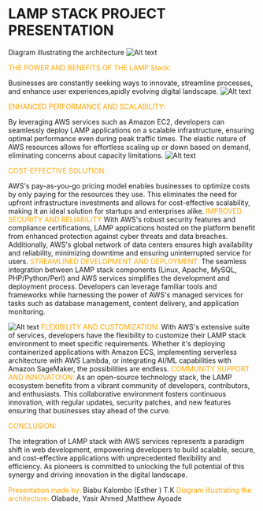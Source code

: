 # LAMP STACK PROJECT PRESENTATION

Diagram illustrating the architecture
![Alt text](<MicrosoftTeams-image (1).png>)

<span style="color:orange">
THE POWER AND BENEFITS OF THE LAMP Stack:
</span>

Businesses are constantly seeking ways to innovate, streamline processes, and enhance user experiences,apidly evolving digital landscape.
![Alt text](<aws logo-1.png>)

<span style="color:orange">
ENHANCED PERFORMANCE AND SCALABILITY:
</span>


By leveraging AWS services such as Amazon EC2, developers can seamlessly deploy LAMP applications on a scalable infrastructure, ensuring optimal performance even during peak traffic times. The elastic nature of AWS resources allows for effortless scaling up or down based on demand, eliminating concerns about capacity limitations.
![Alt text](<ec2 logo-1.png>)

<span style="color:orange">
COST-EFFECTIVE SOLUTION: 
</span>

AWS's pay-as-you-go pricing model enables businesses to optimize costs by only paying for the resources they use. This eliminates the need for upfront infrastructure investments and allows for cost-effective scalability, making it an ideal solution for startups and enterprises alike.
<span style="color:orange">
IMPROVED SECURITY AND RELIABILITY 
</span>
With AWS's robust security features and compliance certifications, LAMP applications hosted on the platform benefit from enhanced protection against cyber threats and data breaches. Additionally, AWS's global network of data centers ensures high availability and reliability, minimizing downtime and ensuring uninterrupted service for users.
<span style="color:orange">
STREAMLINED DEVELOPMENT AND DEPLOYMENT: 
</span>
The seamless integration between LAMP stack components (Linux, Apache, MySQL, PHP/Python/Perl) and AWS services simplifies the development and deployment process. Developers can leverage familiar tools and frameworks while harnessing the power of AWS's managed services for tasks such as database management, content delivery, and application monitoring.

![Alt text](<LINUX LOGO-1.png>)
<span style="color:orange">
FLEXIBILITY AND CUSTOMIZATION: 
</span>
With AWS's extensive suite of services, developers have the flexibility to customize their LAMP stack environment to meet specific requirements. Whether it's deploying containerized applications with Amazon ECS, implementing serverless architecture with AWS Lambda, or integrating AI/ML capabilities with Amazon SageMaker, the possibilities are endless.
<span style="color:orange">
COMMUNITY SUPPORT AND INNOVATOION: 
</span>
As an open-source technology stack, the LAMP ecosystem benefits from a vibrant community of developers, contributors, and enthusiasts. This collaborative environment fosters continuous innovation, with regular updates, security patches, and new features ensuring that businesses stay ahead of the curve.


<span style="color:orange">
CONCLUSION: 
</span>


The integration of LAMP stack with AWS services represents a paradigm shift in web development, empowering developers to build scalable, secure, and cost-effective applications with unprecedented flexibility and efficiency. As pioneers is committed to unlocking the full potential of this synergy and driving innovation in the digital landscape.

<span style="color:orange">
Presentation made by:
</span>
Biabu Kalombo (Esther ) T.K
<span style="color:orange">
Diagram illustrating the architecture:
</span>
Olabade, Yasir Ahmed ,Matthew Ayoade
